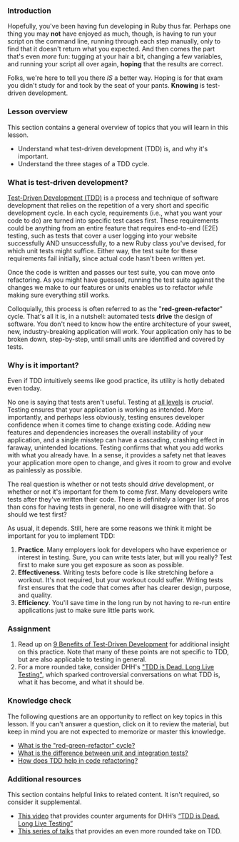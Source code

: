 ### Introduction

Hopefully, you've been having fun developing in Ruby thus far. Perhaps one thing you may **not** have enjoyed as much, though, is having to run your script on the command line, running through each step manually, only to find that it doesn't return what you expected. And then comes the part that's even *more* fun: tugging at your hair a bit, changing a few variables, and running your script all over again, **hoping** that the results are correct.

Folks, we're here to tell you there *IS* a better way. Hoping is for that exam you didn't study for and took by the seat of your pants. **Knowing** is test-driven development.

### Lesson overview

This section contains a general overview of topics that you will learn in this lesson.

- Understand what test-driven development (TDD) is, and why it's important.
- Understand the three stages of a TDD cycle.

### What is test-driven development?

[Test-Driven Development (TDD)](https://en.wikipedia.org/wiki/Test-driven_development) is a process and technique of software development that relies on the repetition of a very short and specific development cycle. In each cycle, requirements (i.e., what you want your code to do) are turned into specific test cases first. These requirements could be anything from an entire feature that requires end-to-end (E2E) testing, such as tests that cover a user logging into your website successfully AND unsuccessfully, to a new Ruby class you've devised, for which unit tests might suffice. Either way, the test suite for these requirements fail initially, since actual code hasn't been written yet.

Once the code is written and passes our test suite, you can move onto refactoring. As you might have guessed, running the test suite against the changes we make to our features or units enables us to refactor *while* making sure everything still works.

Colloquially, this process is often referred to as the "**red-green-refactor**" cycle. That's all it is, in a nutshell: automated tests **drive** the design of software. You don't need to know how the entire architecture of your sweet, new, industry-breaking application will work. Your application only has to be broken down, step-by-step, until small units are identified and covered by tests.

### Why is it important?

Even if TDD intuitively seems like good practice, its utility is hotly debated even today.

No one is saying that tests aren't useful. Testing at [all levels](https://thoughtbot.com/blog/rails-test-types-and-the-testing-pyramid) is *crucial*. Testing ensures that your application is working as intended. More importantly, and perhaps less obviously, testing ensures developer confidence when it comes time to change existing code. Adding new features and dependencies increases the overall instability of your application, and a single misstep can have a cascading, crashing effect in faraway, unintended locations. Testing confirms that what you add works with what you already have. In a sense, it provides a safety net that leaves your application more open to change, and gives it room to grow and evolve as painlessly as possible.

The real question is whether or not tests should *drive* development, or whether or not it's important for them to come *first*. Many developers write tests after they've written their code. There is definitely a longer list of pros than cons for having tests in general, no one will disagree with that. So should we test first?

As usual, it depends. Still, here are some reasons we think it might be important for you to implement TDD:

1. **Practice**. Many employers look for developers who have experience or interest in testing. Sure, you can write tests later, but will you really? Test first to make sure you get exposure as soon as possible.
1. **Effectiveness**. Writing tests before code is like stretching before a workout. It's not required, but your workout could suffer. Writing tests first ensures that the code that comes after has clearer design, purpose, and quality.
1. **Efficiency**. You'll save time in the long run by not having to re-run entire applications just to make sure little parts work.

### Assignment

<div class="lesson-content__panel" markdown="1">

1. Read up on [9 Benefits of Test-Driven Development](https://www.madetech.com/blog/9-benefits-of-test-driven-development) for additional insight on this practice. Note that many of these points are not specific to TDD, but are also applicable to testing in general.
1. For a more rounded take, consider DHH's ["TDD is Dead. Long Live Testing"](https://dhh.dk/2014/tdd-is-dead-long-live-testing.html), which sparked controversial conversations on what TDD is, what it has become, and what it should be.

</div>

### Knowledge check

The following questions are an opportunity to reflect on key topics in this lesson. If you can't answer a question, click on it to review the material, but keep in mind you are not expected to memorize or master this knowledge.

- <a class="knowledge-check-link" href="#what-is-test-driven-development">What is the "red-green-refactor" cycle?</a>
- <a class="knowledge-check-link" href="https://thoughtbot.com/blog/rails-test-types-and-the-testing-pyramid">What is the difference between unit and integration tests?</a>
- <a class="knowledge-check-link" href="https://www.madetech.com/blog/9-benefits-of-test-driven-development">How does TDD help in code refactoring?</a>

### Additional resources

This section contains helpful links to related content. It isn't required, so consider it supplemental.

- [This video](https://www.youtube.com/watch?v=PCEHRFHKZSk) that provides counter arguments for DHH’s [“TDD is Dead. Long Live Testing”](https://dhh.dk/2014/tdd-is-dead-long-live-testing.html)
- [This series of talks](https://martinfowler.com/articles/is-tdd-dead/) that provides an even more rounded take on TDD.
